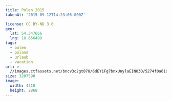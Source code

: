```yaml
---
title: Polen 2015
takenAt: '2015-09-12T14:23:05.000Z'

license: CC BY-ND 3.0
geo:
  lat: 54.347666
  lng: 18.656499
tags:
  - polen
  - poland
  - urlaub
  - vacation
url: >-
  //images.ctfassets.net/bncv3c2gt878/6dEY1Fg7bnxUnylaEINO3O/5274f0a610ec76c0fbae2a6fd9adbac7/polen-2015_25836871952_o
size: 3207590
image:
  width: 4310
  height: 2868
---
```


